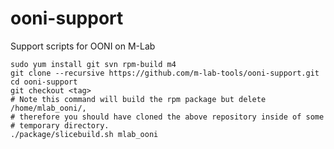 ooni-support
============

Support scripts for OONI on M-Lab

```
sudo yum install git svn rpm-build m4
git clone --recursive https://github.com/m-lab-tools/ooni-support.git
cd ooni-support
git checkout <tag>
# Note this command will build the rpm package but delete /home/mlab_ooni/,
# therefore you should have cloned the above repository inside of some
# temporary directory.
./package/slicebuild.sh mlab_ooni
```

